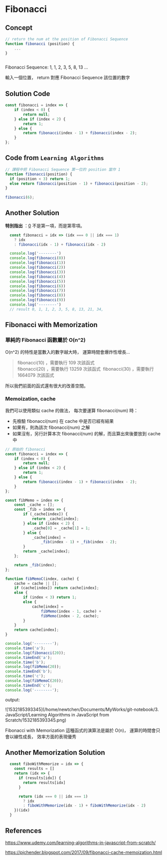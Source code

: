 # Fibonacci

## Concept

```javascript
// return the num at the position of Fibonacci Sequence
function fibonacci (position) {
    ...
}
    
```

Fibonacci Sequence: 1, 1, 2, 3, 5, 8, 13 ...

輸入一個位置，
return 對應 Fibonacci Sequence 該位置的數字

## Solution Code

```javascript
const fibonacci = index => {
    if (index < 0) {
        return null;
    } else if (index < 2) {
        return 1;
    } else {
        return fibonacci(index - 1) + fibonacci(index - 2);
    }
};
```

## Code from `Learning Algorithms`

```javascript
// 課程中把 Fibonacci Sequence 第一位的 position 當作 1
function fibonacci(position) {
  if (position < 3) return 1;
  else return fibonacci(position - 1) + fibonacci(position - 2);
}
 
fibonacci(6);
```

## Another Solution

**特別指出** ：[0](https://www.wikiwand.com/zh-tw/0) 不是第一項，而是第零項。

```javascript
  const fibonacci = idx => (idx === 0 || idx === 1)
    ? idx
    : fibonacci(idx - 1) + fibonacci(idx - 2)

  console.log('--------')
  console.log(fibonacci(0))
  console.log(fibonacci(1))
  console.log(fibonacci(2))
  console.log(fibonacci(3))
  console.log(fibonacci(4))
  console.log(fibonacci(5))
  console.log(fibonacci(6))
  console.log(fibonacci(7))
  console.log(fibonacci(8))
  console.log(fibonacci(9))
  console.log('--------')
  // result 0, 1, 1, 2, 3, 5, 8, 13, 21, 34,
```



## Fibonacci with Memorization

### 單純的 Fibonacci 函數屬於 O(n^2)

O(n^2) 的特性是當數入的數字越大時，
運算時間會爆炸性增長...

> fibonacci(10) ，需要執行 109 次該函式  
> fibonacci(20) ，需要執行 13259 次該函式 
> fibonacci(30) ，需要執行 1664079 次該函式

所以我們前面的函式還有很大的改善空間。

### Memoization, cache

我們可以使用類似 cache 的做法，
每次要運算 fibonacci(num) 時：

- 先檢驗 fibonacci(num) 在 cache 中是否已經有結果
- 如果有，則為該次 fibonacci(num) 之解
- 如果沒有，另行計算本次 fibonacci(num) 的解，而且算出來後要放到 cache 中

```javascript
// 原始的 fibonacci
const fibonacci = index => {
    if (index < 0) {
        return null;
    } else if (index < 2) {
        return 1;
    } else {
        return fibonacci(index - 1) + fibonacci(index - 2);
    }
};

const fibMemo = index => {
    const _cache = [];
    const _fib = index => {
        if (_cache[index]) {
            return _cache[index];
        } else if (index < 2) {
            _cache[0] = _cache[1] = 1;
        } else {
            _cache[index] =
                _fib(index - 1) + _fib(index - 2);
        }
        return _cache[index];
    };

    return _fib(index);
};

function fibMemoC(index, cache) {
    cache = cache || [];
    if (cache[index]) return cache[index];
    else {
        if (index < 3) return 1;
        else {
            cache[index] =
                fibMemo(index - 1, cache) +
                fibMemo(index - 2, cache);
        }
    }
    return cache[index];
}

console.log('--------');
console.time('a');
console.log(fibonacci(20));
console.timeEnd('a');
console.time('b');
console.log(fibMemo(20));
console.timeEnd('b');
console.time('c');
console.log(fibMemoC(20));
console.timeEnd('c');
console.log('--------');
```

output:

![1532185393345](/home/newtchen/Documents/MyWorks/git-notebook/3. JavaScript/Learning Algorithms in JavaScript from Scratch/1532185393345.png)

Fibonacci with Memorization 這種函式的演算法是屬於 O(n)，
運算的時間會只會以線性成長，
效率方面的表現優秀



## Another Memorization Solution

```javascript
  const fiboWithMemorize = idx => {
    const results = []
    return (idx => {
      if (results[idx]) {
        return results[idx]
      }

      return (idx === 0 || idx === 1)
        ? idx
        : fiboWithMemorize(idx - 1) + fiboWithMemorize(idx - 2)
    })(idx)
  }
```



## References

https://www.udemy.com/learning-algorithms-in-javascript-from-scratch/

https://pjchender.blogspot.com/2017/09/fibonacci-cache-memoization.html

